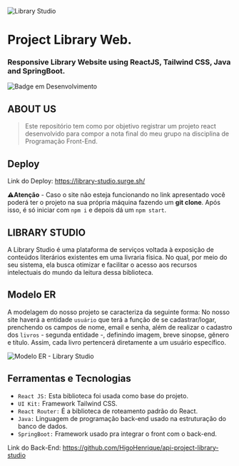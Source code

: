 ![Library Studio](https://user-images.githubusercontent.com/100232025/206030049-df584a4a-29cf-4235-bc60-8e8798436992.gif)
# Project Library Web.
### Responsive Library Website using ReactJS, Tailwind CSS, Java and SpringBoot.
![Badge em Desenvolvimento](http://img.shields.io/static/v1?label=STATUS&message=Concluído&color=4a309d&style=for-the-badge)

## ABOUT US
> Este repositório tem como por objetivo registrar um projeto react desenvolvido para compor a nota final do meu grupo na disciplina de Programação Front-End.

## Deploy 

Link do Deploy: https://library-studio.surge.sh/

:warning:**Atenção** - Caso o site não esteja funcionando no link apresentado você poderá ter o projeto na sua própria máquina fazendo um **git clone**. Após isso, é só iniciar com `npm i` e depois dá um `npm start`.

## LIBRARY STUDIO 
A Library Studio é uma plataforma de serviços voltada à exposição de conteúdos literários existentes em uma livraria física. No qual, por meio do seu sistema, ela busca otimizar e facilitar o acesso aos recursos intelectuais do mundo da leitura dessa biblioteca.

## Modelo ER

A modelagem do nosso projeto se caracteriza da seguinte forma: No nosso site haverá a entidade `usuário` que terá a função de se cadastrar/logar, prenchendo os campos de nome, email e senha, além de realizar o cadastro dos `livros` - segunda entidade -, definindo imagem, breve sinopse, gênero e título. Assim, cada livro pertencerá diretamente a um usuário específico. 

![Modelo ER - Library Studio](https://user-images.githubusercontent.com/100232025/206032792-20fe7eb8-fa67-4b84-a9b9-85e00cd44379.png)

## Ferramentas e Tecnologias 
- `React JS:` Esta biblioteca foi usada como base do projeto.
- `UI Kit:` Framework Tailwind CSS.
- `React Router:` É a biblioteca de roteamento padrão do React.
- `Java:` Linguagem de programação back-end usado na estruturação do banco de dados.
- `SpringBoot:` Framework usado pra integrar o front com o back-end. 

Link do Back-End: https://github.com/HigoHenrique/api-project-library-studio

